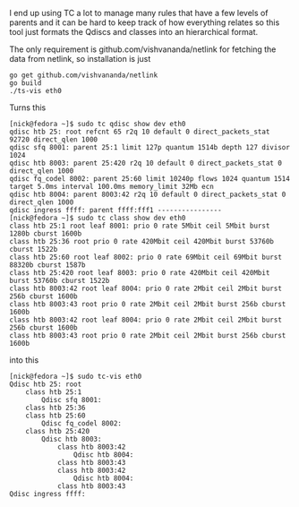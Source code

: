 I end up using TC a lot to manage many rules that have a few levels of parents
and it can be hard to keep track of how everything relates so this tool just
formats the Qdiscs and classes into an hierarchical format.

The only requirement is github.com/vishvananda/netlink for fetching the data from netlink, so installation is just

    go get github.com/vishvananda/netlink
    go build
    ./ts-vis eth0

Turns this

    [nick@fedora ~]$ sudo tc qdisc show dev eth0
    qdisc htb 25: root refcnt 65 r2q 10 default 0 direct_packets_stat 92720 direct_qlen 1000
    qdisc sfq 8001: parent 25:1 limit 127p quantum 1514b depth 127 divisor 1024
    qdisc htb 8003: parent 25:420 r2q 10 default 0 direct_packets_stat 0 direct_qlen 1000
    qdisc fq_codel 8002: parent 25:60 limit 10240p flows 1024 quantum 1514 target 5.0ms interval 100.0ms memory_limit 32Mb ecn
    qdisc htb 8004: parent 8003:42 r2q 10 default 0 direct_packets_stat 0 direct_qlen 1000
    qdisc ingress ffff: parent ffff:fff1 ----------------
    [nick@fedora ~]$ sudo tc class show dev eth0
    class htb 25:1 root leaf 8001: prio 0 rate 5Mbit ceil 5Mbit burst 1280b cburst 1600b
    class htb 25:36 root prio 0 rate 420Mbit ceil 420Mbit burst 53760b cburst 1522b
    class htb 25:60 root leaf 8002: prio 0 rate 69Mbit ceil 69Mbit burst 88320b cburst 1587b
    class htb 25:420 root leaf 8003: prio 0 rate 420Mbit ceil 420Mbit burst 53760b cburst 1522b
    class htb 8003:42 root leaf 8004: prio 0 rate 2Mbit ceil 2Mbit burst 256b cburst 1600b
    class htb 8003:43 root prio 0 rate 2Mbit ceil 2Mbit burst 256b cburst 1600b
    class htb 8003:42 root leaf 8004: prio 0 rate 2Mbit ceil 2Mbit burst 256b cburst 1600b
    class htb 8003:43 root prio 0 rate 2Mbit ceil 2Mbit burst 256b cburst 1600b

into this

    [nick@fedora ~]$ sudo tc-vis eth0
    Qdisc htb 25: root
        class htb 25:1
            Qdisc sfq 8001:
        class htb 25:36
        class htb 25:60
            Qdisc fq_codel 8002:
        class htb 25:420
            Qdisc htb 8003:
                class htb 8003:42
                    Qdisc htb 8004:
                class htb 8003:43
                class htb 8003:42
                    Qdisc htb 8004:
                class htb 8003:43
    Qdisc ingress ffff:
